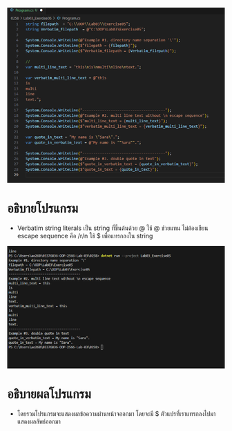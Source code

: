 ![](/Pictures/Picture-21.png)

# อธิบายโปรแกรม

- Verbatim string literals  เป็น string ที่ขึ้นต้นด้วย @ ใช้ @ ช่วยแทน ไม่ต้องเขียน escape sequence คือ /r/n ใช้ $ เพื่อแทรกลงใน string 

![](/Pictures/Picture-22.png)

# อธิบายผลโปรแกรม

- โดยรวมโปรแกรมจะแสดงผลข้อความผ่านหน้าจออกมา โดยจะมี $ ตัวแปรที่เราแทรกลงไปมาแสดงผลลัพธ์ออกมา